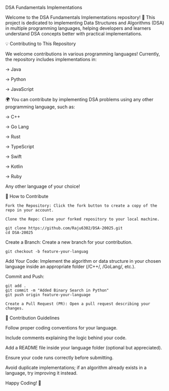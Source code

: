DSA Fundamentals Implementations

Welcome to the DSA Fundamentals Implementations repository! 🚀 This project is dedicated to implementing Data Structures and Algorithms (DSA) in multiple programming languages, helping developers and learners understand DSA concepts better with practical implementations.

💡 Contributing to This Repository

We welcome contributions in various programming languages! Currently, the repository includes implementations in:

 ->  Java
  
 -> Python
  
 -> JavaScript

🌍 You can contribute by implementing DSA problems using any other programming language, such as:

-> C++
  
-> Go Lang
  
-> Rust
  
-> TypeScript
  
-> Swift
  
-> Kotlin
  
-> Ruby

Any other language of your choice!

🚀 How to Contribute

```
Fork the Repository: Click the fork button to create a copy of the repo in your account.

Clone the Repo: Clone your forked repository to your local machine.
```

```
git clone https://github.com/Raju6302/DSA-20025.git
cd DSA-20025
```

Create a Branch: Create a new branch for your contribution.

```
git checkout -b feature-your-languag
```

Add Your Code: Implement the algorithm or data structure in your chosen language inside an appropriate folder (/C++/, /GoLang/, etc.).

Commit and Push:

```
git add .
git commit -m "Added Binary Search in Python"
git push origin feature-your-language

Create a Pull Request (PR): Open a pull request describing your changes.
```

🌟 Contribution Guidelines

Follow proper coding conventions for your language.

Include comments explaining the logic behind your code.

Add a README file inside your language folder (optional but appreciated).

Ensure your code runs correctly before submitting.

Avoid duplicate implementations; if an algorithm already exists in a language, try improving it instead.

Happy Coding! 🚀

